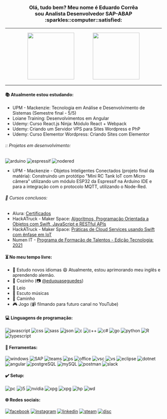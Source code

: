 <div align="center">
<h3>Olá, tudo bem? Meu nome é Eduardo Corrêa<br>sou Analista Desenvolvedor SAP-ABAP :sparkles::computer::satisfied:</h3>
<hr/>
  <img height="150em" src="https://github-readme-stats.vercel.app/api?username=CorreaEd&show_icons=true&theme=dracula&include_all_commits=true&count_private=true"/>
  ㅤㅤㅤㅤ
  <img height="150em" src="https://github-readme-stats.vercel.app/api/top-langs/?username=CorreaEd&layout=compact&langs_count=16&theme=dracula"/>
</div>
  <hr/>

#### :books: Atualmente estou estudando:
- UPM - Mackenzie: Tecnologia em Análise e Desenvolvimento de Sistemas (Semestre final - 5/5)
- Loiane Training: Desenvolvimentos em Angular
- Udemy: Curso React.js Ninja: Módulo React + Webpack
- Udemy: Criando um Servidor VPS para Sites Wordpress e PhP
- Udemy: Curso Elementor Wordpress: Criando Sites com Elementor

###### :: Projetos em desenvolvimento: 
![arduino](https://img.shields.io/badge/Arduino-00979D?style=for-the-badge&logo=Arduino&logoColor=white)
![espressif](https://img.shields.io/badge/espressif-E7352C?style=for-the-badge&logo=espressif&logoColor=white)
![nodered](https://img.shields.io/badge/Node--Red-8F0000?style=for-the-badge&logo=nodered&logoColor=white)
- UPM - Mackenzie - Objetos Inteligentes Conectados (projeto final da matéria): Construindo um protótipo "Mini RC Tank IoT com Micro câmera" utilizando um módulo ESP32 da Espressif na Arduino IDE e para a integração com o protocolo MQTT, utilizando o Node-Red.

###### :scroll: Cursos conclusos:
- Alura: [Certificados](https://cursos.alura.com.br/user/correaeduardo96)
- HackATruck - Maker Space: [Algoritmos, Programação Orientada a Objetos com Swift, JavaScript e RESTful APIs](https://drive.google.com/file/d/1kkbj7YhUm9Kh5JYnBfGNMZcmRzYnpjZH/view)
- HackATruck - Maker Space: [Práticas de Cloud Services usando Swift com ênfase em IoT](https://drive.google.com/file/d/1tkYIqn4cgcO_-804VMXJvb1N0okJIThk/view)
- Numen IT - [Programa de Formação de Talentos - Edição Tecnologia: 2021](https://drive.google.com/file/d/1vaEvv7lbshgZDL7hP2PGtK4W7UwGVOY2/view)

#### :hourglass_flowing_sand: No meu tempo livre:

- :speech_balloon: Estudo novos idiomas :smile: Atualmente, estou aprimorando meu inglês e aprendendo alemão.
- :spaghetti: Cozinho &#40;:camera: [@eduquaseguedes](https://www.instagram.com/eduquaseguedes)&#41; 
- :book: Leio
- :musical_score: Escuto músicas
- :running: Caminho
- :video_game: Jogo &#40;:video_camera: filmando para futuro canal no YouTube&#41;

#### :computer: Linguagens de programação:

![javascript](https://img.shields.io/badge/JavaScript-323330?style=for-the-badge&logo=javascript&logoColor=F7DF1E)
![css](https://img.shields.io/badge/CSS3-1572B6?style=for-the-badge&logo=css3&logoColor=white)
![sass](https://img.shields.io/badge/Sass-CC6699?style=for-the-badge&logo=sass&logoColor=white)
![json](https://img.shields.io/badge/json-5E5C5C?style=for-the-badge&logo=json&logoColor=white)
![c](https://img.shields.io/badge/C-00599C?style=for-the-badge&logo=c&logoColor=white)
![c++](https://img.shields.io/badge/C%2B%2B-00599C?style=for-the-badge&logo=c%2B%2B&logoColor=white)
![c#](https://img.shields.io/badge/C%23-239120?style=for-the-badge&logo=c-sharp&logoColor=white)
![go](https://img.shields.io/badge/go-00add8?style=for-the-badge&logo=go&logoColor=white)
![python](https://img.shields.io/badge/Python-FFD43B?style=for-the-badge&logo=python&logoColor=blue)
![R](https://img.shields.io/badge/R-276DC3?style=for-the-badge&logo=r&logoColor=white)
![typescript](https://img.shields.io/badge/TypeScript-007ACC?style=for-the-badge&logo=typescript&logoColor=white)

#### :wrench: Ferramentas:

![windows](https://img.shields.io/badge/Windows-0078D6?style=for-the-badge&logo=windows&logoColor=white)
![SAP](https://img.shields.io/badge/SAP-0FAAFF?style=for-the-badge&logo=sap&logoColor=white)
![teams](https://img.shields.io/badge/Microsoft_Teams-6264A7?style=for-the-badge&logo=microsoft-teams&logoColor=white)
![ps](https://img.shields.io/badge/Adobe%20Photoshop-31A8FF?style=for-the-badge&logo=Adobe%20Photoshop&logoColor=black)
![office](https://img.shields.io/badge/Microsoft_Office-D83B01?style=for-the-badge&logo=microsoft-office&logoColor=white)
![vsc](https://img.shields.io/badge/Visual_Studio_Code-0078D4?style=for-the-badge&logo=visual%20studio%20code&logoColor=white)
![vs](https://img.shields.io/badge/Visual_Studio-5C2D91?style=for-the-badge&logo=visual%20studio&logoColor=white)
![eclipse](https://img.shields.io/badge/Eclipse-2C2255?style=for-the-badge&logo=eclipse&logoColor=white)
![dotnet](https://img.shields.io/badge/.NET-512BD4?style=for-the-badge&logo=dotnet&logoColor=white)
![angular]()
![postgreSQL](https://img.shields.io/badge/PostgreSQL-316192?style=for-the-badge&logo=postgresql&logoColor=white)
![mySQL](https://img.shields.io/badge/MySQL-005C84?style=for-the-badge&logo=mysql&logoColor=white)
![postman](https://img.shields.io/badge/Postman-FF6C37?style=for-the-badge&logo=Postman&logoColor=white)
![slack](https://img.shields.io/badge/Slack-4A154B?style=for-the-badge&logo=slack&logoColor=white)

#### :heavy_check_mark: Setup:

![pc](https://img.shields.io/badge/asus-TUF_B360M_PLUS_GAMING/BR-83B81A?style=for-the-badge&logo=asus&logoColor=white)
![i5](https://img.shields.io/badge/Intel-Core_i5_9th_9600K-0071C5?style=for-the-badge&logo=intel&logoColor=white)
![nvidia](https://img.shields.io/badge/NVIDIA-GTX1660ti_TUF_Gaming_6gb_GDDR6-76B900?style=for-the-badge&logo=nvidia&logoColor=white)
![xpg](https://img.shields.io/badge/XPG-TUF_Spectrix_D41_16Gb_RAM_DDR4-E2231A?style=for-the-badge&logo=)
![xpg](https://img.shields.io/badge/XPG-TUF_GAMMIX_S41_512Gb_SSD_M2-E2231A?style=for-the-badge&logo=)
![hp](https://img.shields.io/badge/HP-S700_120Gb_SSD_SATA-0096D6?style=for-the-badge&logo=hp&logoColor=white)
![wd](https://img.shields.io/badge/Western_D-Red_NAS_1Tb_HDD_SATA-CB2029?style=for-the-badge&logo=)

#### :globe_with_meridians: Redes sociais:

[![facebook](https://img.shields.io/badge/Facebook-1877F2?style=for-the-badge&logo=facebook&logoColor=white)](https://www.facebook.com/ecorreaoficial/)
[![instagram](https://img.shields.io/badge/Instagram-FFFFFF?style=for-the-badge&logo=instagram&logoColor=black)](https://www.instagram.com/__eduardocorrea/)
[![linkedin](https://img.shields.io/badge/LinkedIn-0077B5?style=for-the-badge&logo=linkedin&logoColor=white)](https://www.linkedin.com/in/correaed/)
[![steam](https://img.shields.io/badge/Steam-005C84?style=for-the-badge&logo=steam&logoColor=white)](https://steamcommunity.com/id/CorreaEd/)
[![disc](https://img.shields.io/badge/Discord-7289DA?style=for-the-badge&logo=discord&logoColor=white)]()

<!--
**CorreaEd/correaed** is a ✨ _special_ ✨ repository because its `README.md` (this file) appears on your GitHub profile.
![youtubeBadge](https://img.shields.io/badge/YouTube-FF0000?style=for-the-badge&logo=youtube&logoColor=white)
![snake animation](https://raw.githubusercontent.com/platane/platane/output/github-contribution-grid-snake.svg)
Here are some ideas to get you started:

- 🔭 I’m currently working on ...
- 🌱 I’m currently learning ...
- 👯 I’m looking to collaborate on ...
- 🤔 I’m looking for help with ...
- 💬 Ask me about ...
- 📫 How to reach me: ...
- 😄 Pronouns: ...
- ⚡ Fun fact: ...
-->

